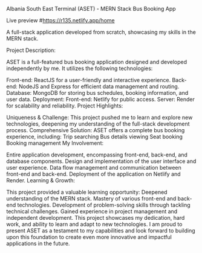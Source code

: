 Albania South East Terminal (ASET) - MERN Stack Bus Booking App

Live preview #https://r135.netlify.app/home

A full-stack application developed from scratch, showcasing my skills in the MERN stack.

Project Description:

ASET is a full-featured bus booking application designed and developed independently by me. It utilizes the following technologies:

Front-end: ReactJS for a user-friendly and interactive experience.
Back-end: NodeJS and Express for efficient data management and routing.
Database: MongoDB for storing bus schedules, booking information, and user data.
Deployment:
Front-end: Netlify for public access.
Server: Render for scalability and reliability.
Project Highlights:

Uniqueness & Challenge:
This project pushed me to learn and explore new technologies, deepening my understanding of the full-stack development process.
Comprehensive Solution:
ASET offers a complete bus booking experience, including:
Trip searching
Bus details viewing
Seat booking
Booking management
My Involvement:

Entire application development, encompassing front-end, back-end, and database components.
Design and implementation of the user interface and user experience.
Data flow management and communication between front-end and back-end.
Deployment of the application on Netlify and Render.
Learning & Growth:

This project provided a valuable learning opportunity:
Deepened understanding of the MERN stack.
Mastery of various front-end and back-end technologies.
Development of problem-solving skills through tackling technical challenges.
Gained experience in project management and independent development.
This project showcases my dedication, hard work, and ability to learn and adapt to new technologies. I am proud to present ASET as a testament to my capabilities and look forward to building upon this foundation to create even more innovative and impactful applications in the future.
